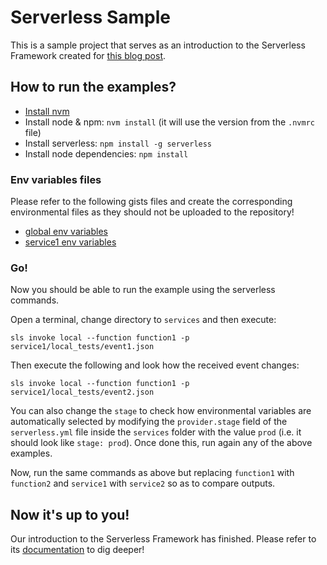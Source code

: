 # Serverless Sample

This is a sample project that serves as an introduction to the Serverless Framework created for [this blog post](https://medium.com/wolox-driving-innovation/a-serverless-way-to-serve-more-f8c47e1fd5b1).

## How to run the examples?
- [Install nvm](https://github.com/creationix/nvm#installation)
- Install node & npm: `nvm install` (it will use the version from the `.nvmrc` file)
- Install serverless: `npm install -g serverless`
- Install node dependencies: `npm install`

### Env variables files
Please refer to the following gists files and create the corresponding environmental files as they should not be uploaded to the repository!
- [global env variables](https://gist.github.com/MatiasComercio/e18d7316354636bff5fec80937c59e8a)
- [service1 env variables](https://gist.github.com/MatiasComercio/c419c8779799ec4e5f7dff2e8713b960)

### Go!
Now you should be able to run the example using the serverless commands.

Open a terminal, change directory to `services` and then execute:

    sls invoke local --function function1 -p service1/local_tests/event1.json

Then execute the following and look how the received event changes:

    sls invoke local --function function1 -p service1/local_tests/event2.json

You can also change the `stage` to check how environmental variables are automatically selected by modifying the `provider.stage` field of the `serverless.yml` file inside the `services` folder with the value `prod` (i.e. it should look like `stage: prod`). Once done this, run again any of the above examples.

Now, run the same commands as above but replacing `function1` with `function2` and `service1` with `service2` so as to compare outputs.

## Now it's up to you!
Our introduction to the Serverless Framework has finished.
Please refer to its [documentation](https://serverless.com/framework/docs/) to dig deeper!
